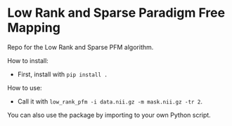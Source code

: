 # Low Rank and Sparse Paradigm Free Mapping

Repo for the Low Rank and Sparse PFM algorithm.

How to install:

- First, install with `pip install .`

How to use:

- Call it with `low_rank_pfm -i data.nii.gz -m mask.nii.gz -tr 2`.

You can also use the package by importing to your own Python script.

